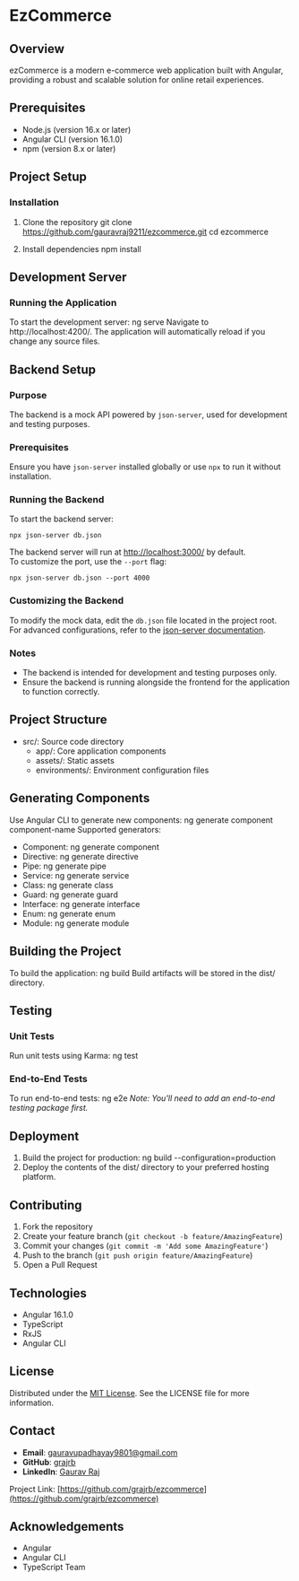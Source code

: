 # EzCommerce

## Overview
ezCommerce is a modern e-commerce web application built with Angular, providing a robust and scalable solution for online retail experiences.

## Prerequisites
- Node.js (version 16.x or later)
- Angular CLI (version 16.1.0)
- npm (version 8.x or later)

## Project Setup

### Installation
1. Clone the repository
git clone https://github.com/gauravraj9211/ezcommerce.git
cd ezcommerce

2. Install dependencies
npm install

## Development Server

### Running the Application
To start the development server:
ng serve
Navigate to http://localhost:4200/. The application will automatically reload if you change any source files.

## Backend Setup

### Purpose
The backend is a mock API powered by `json-server`, used for development and testing purposes.

### Prerequisites
Ensure you have `json-server` installed globally or use `npx` to run it without installation.

### Running the Backend
To start the backend server:
```
npx json-server db.json
```
The backend server will run at [http://localhost:3000/](http://localhost:3000/) by default.  
To customize the port, use the `--port` flag:
```
npx json-server db.json --port 4000
```

### Customizing the Backend
To modify the mock data, edit the `db.json` file located in the project root.  
For advanced configurations, refer to the [json-server documentation](https://github.com/typicode/json-server).

### Notes
- The backend is intended for development and testing purposes only.
- Ensure the backend is running alongside the frontend for the application to function correctly.

## Project Structure
- src/: Source code directory
  - app/: Core application components
  - assets/: Static assets
  - environments/: Environment configuration files

## Generating Components
Use Angular CLI to generate new components:
ng generate component component-name
Supported generators:
- Component: ng generate component
- Directive: ng generate directive
- Pipe: ng generate pipe
- Service: ng generate service
- Class: ng generate class
- Guard: ng generate guard
- Interface: ng generate interface
- Enum: ng generate enum
- Module: ng generate module

## Building the Project
To build the application:
ng build
Build artifacts will be stored in the dist/ directory.

## Testing

### Unit Tests
Run unit tests using Karma:
ng test

### End-to-End Tests
To run end-to-end tests:
ng e2e
*Note: You'll need to add an end-to-end testing package first.*

## Deployment
1. Build the project for production:
ng build --configuration=production
2. Deploy the contents of the dist/ directory to your preferred hosting platform.

## Contributing
1. Fork the repository
2. Create your feature branch (`git checkout -b feature/AmazingFeature`)
3. Commit your changes (`git commit -m 'Add some AmazingFeature'`)
4. Push to the branch (`git push origin feature/AmazingFeature`)
5. Open a Pull Request

## Technologies
- Angular 16.1.0
- TypeScript
- RxJS
- Angular CLI

## License
Distributed under the [MIT License](./LICENSE). See the LICENSE file for more information.

## Contact
- **Email**: gauravupadhayay9801@gmail.com  
- **GitHub**: [grajrb](https://github.com/grajrb)  
- **LinkedIn**: [Gaurav Raj](https://www.linkedin.com/in/gaurav-raj-095a8a129/)  

Project Link: [https://github.com/grajrb/ezcommerce](https://github.com/grajrb/ezcommerce)

## Acknowledgements
- Angular
- Angular CLI
- TypeScript Team
